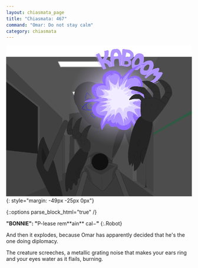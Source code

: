 ```yaml
---
layout: chiasmata_page
title: "Chiasmata: 467"
command: "Omar: Do not stay calm"
category: chiasmata
---
```


![467](/chiasmata/images/narrative/465.png){: style="margin: -49px -25px 0px"}

{::options parse_block_html="true" /}
<div class="dialogue">
<b>"BONNIE": "</b>P-lease rem**ain** cal−<b>"</b> 
{:.Robot}
</div>

And then it explodes, because Omar has apparently decided that he's the one doing diplomacy.

The creature screeches, a metallic grating noise that makes your ears ring and your eyes water as it flails, burning.